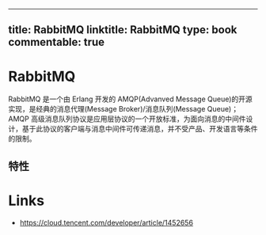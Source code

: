 
---
title: RabbitMQ
linktitle: RabbitMQ
type: book
commentable: true
---

# RabbitMQ

RabbitMQ 是一个由 Erlang 开发的 AMQP(Advanved Message Queue)的开源实现，是经典的消息代理(Message Broker)/消息队列(Message Queue)；AMQP 高级消息队列协议是应用层协议的一个开放标准，为面向消息的中间件设计，基于此协议的客户端与消息中间件可传递消息，并不受产品、开发语言等条件的限制。

## 特性

# Links

- https://cloud.tencent.com/developer/article/1452656

    